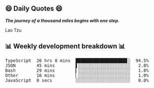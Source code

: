## 😄 Daily Quotes 😄

_**The journey of a thousand miles begins with one step.**_

Lao Tzu



## 📊 Weekly development breakdown 📊

<pre>TypeScript  26 hrs 8 mins  ███████████████████▊░  94.5%
JSON        45 mins        ▌░░░░░░░░░░░░░░░░░░░░   2.8%
Bash        29 mins        ▎░░░░░░░░░░░░░░░░░░░░   1.8%
Other       16 mins        ▏░░░░░░░░░░░░░░░░░░░░   1.0%
JavaScript  0 secs         ░░░░░░░░░░░░░░░░░░░░░   0.0%</pre>